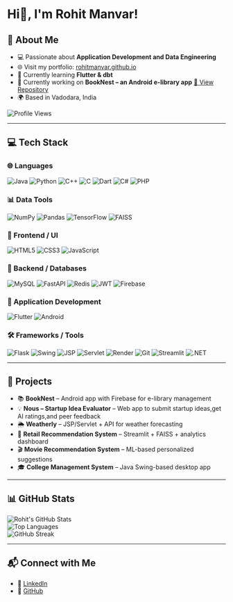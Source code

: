 # Hi👋, I'm Rohit Manvar!  

## 💫 About Me
- 💻 Passionate about **Application Development and Data Engineering**
- 🌐  Visit my portfolio: [rohitmanvar.github.io](https://rohitmanvar.github.io/)
- 🌱 Currently learning **Flutter & dbt**
- 📱 Currently working on **BookNest – an Android e-library app** [🔗 View Repository](https://github.com/RohitManvar/BookNest)
- 🌍 Based in Vadodara, India  

<img src="https://komarev.com/ghpvc/?username=rohitmanvar&label=Profile%20views&color=0e75b6&style=flat" alt="Profile Views" />

---

## 💻 Tech Stack

### 🌐 Languages  
![Java](https://img.shields.io/badge/Java-ED8B00?style=flat-square&logo=openjdk&logoColor=white)
![Python](https://img.shields.io/badge/Python-3776AB?style=flat-square&logo=python&logoColor=white)
![C++](https://img.shields.io/badge/C++-00599C?style=flat-square&logo=cplusplus&logoColor=white)
![C](https://img.shields.io/badge/C-00599C?style=flat-square&logo=c&logoColor=white)
![Dart](https://img.shields.io/badge/Dart-0175C2?style=flat-square&logo=dart&logoColor=white)
![C#](https://img.shields.io/badge/C%23-239120?style=flat-square&logo=csharp&logoColor=white)
![PHP](https://img.shields.io/badge/PHP-777BB4?style=flat-square&logo=php&logoColor=white)

### 📊 Data Tools  
![NumPy](https://img.shields.io/badge/NumPy-013243?style=flat-square&logo=numpy&logoColor=white)
![Pandas](https://img.shields.io/badge/Pandas-150458?style=flat-square&logo=pandas&logoColor=white)
![TensorFlow](https://img.shields.io/badge/TensorFlow-FF6F00?style=flat-square&logo=tensorflow&logoColor=white)
![FAISS](https://img.shields.io/badge/FAISS-0467DF?style=flat-square&logo=meta&logoColor=white)

### 🎨 Frontend / UI  
![HTML5](https://img.shields.io/badge/HTML5-E34F26?style=flat-square&logo=html5&logoColor=white)
![CSS3](https://img.shields.io/badge/CSS3-1572B6?style=flat-square&logo=css3&logoColor=white)
![JavaScript](https://img.shields.io/badge/JavaScript-F7DF1E?style=flat-square&logo=javascript&logoColor=black)

### 🔧 Backend / Databases  
![MySQL](https://img.shields.io/badge/MySQL-4479A1?style=flat-square&logo=mysql&logoColor=white)
![FastAPI](https://img.shields.io/badge/FastAPI-009688?style=flat-square&logo=fastapi&logoColor=white)
![Redis](https://img.shields.io/badge/Redis-DC382D?style=flat-square&logo=redis&logoColor=white)
![JWT](https://img.shields.io/badge/JWT-000000?style=flat-square&logo=jsonwebtokens&logoColor=white)
![Firebase](https://img.shields.io/badge/Firebase-FFCA28?style=flat-square&logo=firebase&logoColor=black)

### 📱 Application Development  
![Flutter](https://img.shields.io/badge/Flutter-02569B?style=flat-square&logo=flutter&logoColor=white)
![Android](https://img.shields.io/badge/Android-3DDC84?style=flat-square&logo=android&logoColor=white)

### 🛠 Frameworks / Tools  
![Flask](https://img.shields.io/badge/Flask-000000?style=flat-square&logo=flask&logoColor=white)
![Swing](https://img.shields.io/badge/Swing-ED8B00?style=flat-square&logo=java&logoColor=white) 
![JSP](https://img.shields.io/badge/JSP-007396?style=flat-square&logo=apachetomcat&logoColor=white) 
![Servlet](https://img.shields.io/badge/Servlet-00599C?style=flat-square&logo=java&logoColor=white) 
![Render](https://img.shields.io/badge/Render-000000?style=flat-square&logo=render&logoColor=white) 
![Git](https://img.shields.io/badge/Git-F05032?style=flat-square&logo=git&logoColor=white)
![Streamlit](https://img.shields.io/badge/Streamlit-FF4B4B?style=flat-square&logo=streamlit&logoColor=white)
![.NET](https://img.shields.io/badge/.NET-512BD4?style=flat-square&logo=dotnet&logoColor=white)

---

## 🚀 Projects
- 📚 **BookNest** – Android app with Firebase for e-library management
- 💡 **Nous – Startup Idea Evaluator** – Web app to submit startup ideas,get AI ratings,and peer feedback
- 🌦 **Weatherly** – JSP/Servlet + API for weather forecasting  
- 🛒 **Retail Recommendation System** – Streamlit + FAISS + analytics dashboard  
- 🎬 **Movie Recommendation System** – ML-based personalized suggestions  
- 🎓 **College Management System** – Java Swing-based desktop app  

---

## 📊 GitHub Stats
![Rohit's GitHub Stats](https://github-readme-stats.vercel.app/api?username=rohitmanvar&show_icons=true&theme=tokyonight)  
![Top Languages](https://github-readme-stats.vercel.app/api/top-langs/?username=rohitmanvar&layout=compact&theme=tokyonight)  
![GitHub Streak](https://github-readme-streak-stats.herokuapp.com/?user=rohitmanvar&theme=tokyonight)  

---

## 📬 Connect with Me
- 💼 [LinkedIn](https://linkedin.com/in/rohitmanvar)  
- 🐙 [GitHub](https://github.com/rohitmanvar)  
